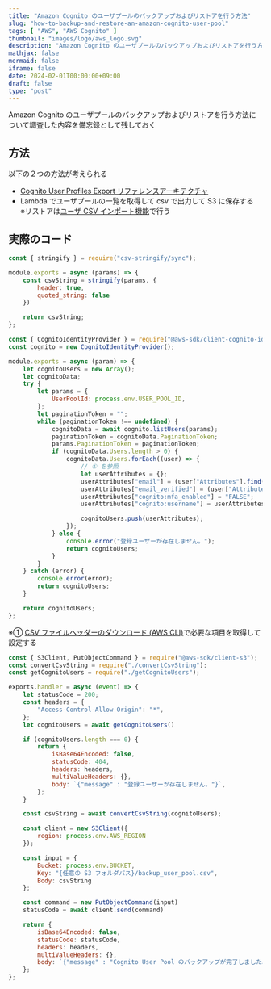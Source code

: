 ```yaml
---
title: "Amazon Cognito のユーザプールのバックアップおよびリストアを行う方法"
slug: "how-to-backup-and-restore-an-amazon-cognito-user-pool"
tags: [ "AWS", "AWS Cognito" ]
thumbnail: "images/logo/aws_logo.svg"
description: "Amazon Cognito のユーザプールのバックアップおよびリストアを行う方法について調査した内容を備忘録として残しておく"
mathjax: false
mermaid: false
iframe: false
date: 2024-02-01T00:00:00+09:00
draft: false
type: "post"
---
```


Amazon Cognito のユーザプールのバックアップおよびリストアを行う方法について調査した内容を備忘録として残しておく

## 方法

以下の２つの方法が考えられる

* [Cognito User Profiles Export リファレンスアーキテクチャ](https://aws.amazon.com/jp/solutions/implementations/cognito-user-profiles-export-reference-architecture/)
* Lambda でユーザプールの一覧を取得して csv で出力して S3 に保存する  
  ※リストアは[ユーザ CSV インポート機能](https://docs.aws.amazon.com/ja_jp/cognito/latest/developerguide/cognito-user-pools-using-import-tool-csv-header.htmlで行う)で行う

## 実際のコード

```js:convertCsvString.js
const { stringify } = require("csv-stringify/sync");

module.exports = async (params) => {
    const csvString = stringify(params, {
        header: true,
        quoted_string: false
    })

    return csvString;
};
```

```js:getCognitoUsers.js
const { CognitoIdentityProvider } = require("@aws-sdk/client-cognito-identity-provider");
const cognito = new CognitoIdentityProvider();

module.exports = async (param) => {
    let cognitoUsers = new Array();
    let cognitoData;
    try {
        let params = {
            UserPoolId: process.env.USER_POOL_ID,
        };
        let paginationToken = "";
        while (paginationToken !== undefined) {
            cognitoData = await cognito.listUsers(params);
            paginationToken = cognitoData.PaginationToken;
            params.PaginationToken = paginationToken;
            if (cognitoData.Users.length > 0) {
                cognitoData.Users.forEach((user) => {
                    // ① を参照
                    let userAttributes = {};
                    userAttributes["email"] = (user["Attributes"].find(attr => attr["Name"] === "email") || {})["Value"] || "";
                    userAttributes["email_verified"] = (user["Attributes"].find(attr => attr["Name"] === "email_verified") || {})["Value"];
                    userAttributes["cognito:mfa_enabled"] = "FALSE";
                    userAttributes["cognito:username"] = userAttributes["email"];

                    cognitoUsers.push(userAttributes);
                });
            } else {
                console.error("登録ユーザーが存在しません。");
                return cognitoUsers;
            }
        }
    } catch (error) {
        console.error(error);
        return cognitoUsers;
    }

    return cognitoUsers;
};
```

※① [CSV ファイルヘッダーのダウンロード (AWS CLI)](https://docs.aws.amazon.com/ja_jp/cognito/latest/developerguide/cognito-user-pools-using-import-tool-csv-header.html#cognito-user-pools-using-import-tool-downloading-csv-header-using-cli)で必要な項目を取得して設定する

```js:index.js
const { S3Client, PutObjectCommand } = require("@aws-sdk/client-s3");
const convertCsvString = require("./convertCsvString");
const getCognitoUsers = require("./getCognitoUsers");

exports.handler = async (event) => {
    let statusCode = 200;
    const headers = {
        "Access-Control-Allow-Origin": "*",
    };
    let cognitoUsers = await getCognitoUsers()

    if (cognitoUsers.length === 0) {
        return {
            isBase64Encoded: false,
            statusCode: 404,
            headers: headers,
            multiValueHeaders: {},
            body: `{"message" : "登録ユーザーが存在しません。"}`,
        };
    }

    const csvString = await convertCsvString(cognitoUsers);

    const client = new S3Client({
        region: process.env.AWS_REGION
    });

    const input = {
        Bucket: process.env.BUCKET,
        Key: "{任意の S3 フォルダパス}/backup_user_pool.csv",
        Body: csvString
    };

    const command = new PutObjectCommand(input)
    statusCode = await client.send(command)

    return {
        isBase64Encoded: false,
        statusCode: statusCode,
        headers: headers,
        multiValueHeaders: {},
        body: `{"message" : "Cognito User Pool のバックアップが完了しました。"}`,
    };
};
```

